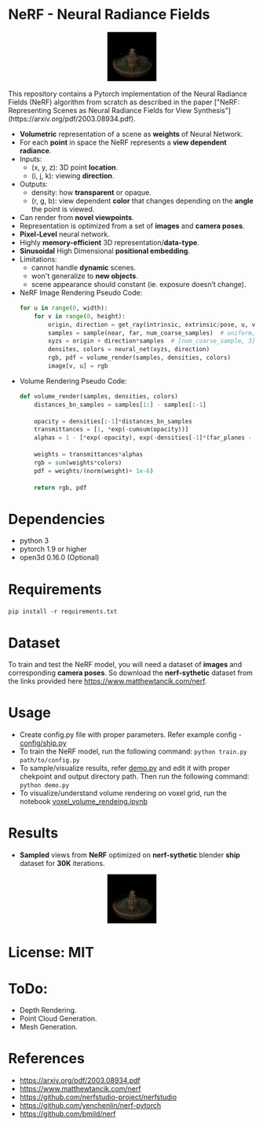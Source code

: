 # NeRF - Neural Radiance Fields 
<p align="center">
    <img src="./assets/ship_nerf.gif"/>
</p>
This repository contains a Pytorch implementation of the Neural Radiance Fields (NeRF) algorithm from scratch as described in the paper ["NeRF: Representing Scenes as Neural Radiance Fields for View Synthesis"](https://arxiv.org/pdf/2003.08934.pdf).

* **Volumetric** representation of a scene as **weights** of Neural Network.
* For each **point** in space the NeRF represents a **view dependent radiance**.
* Inputs:
    * (x, y, z): 3D point **location**.
    * (i, j, k): viewing **direction**.
* Outputs:
    * density: how **transparent** or opaque.
    * (r, g, b): view dependent **color** that changes depending on the **angle** the point is viewed.
* Can render from **novel viewpoints**. 
* Representation is optimized from a set of **images** and **camera poses**.
* **Pixel-Level** neural network.
* Highly **memory-efficient** 3D representation/**data-type**.
* **Sinusoidal** High Dimensional **positional embedding**.
* Limitations: 
    * cannot handle **dynamic** scenes.
    * won't generalize to **new objects**.
    * scene appearance should constant (ie. exposure doesn’t change).
* NeRF Image Rendering Pseudo Code:
    ```python
    for u in range(0, width):
        for v in range(0, height):
            origin, direction = get_ray(intrinsic, extrinsic/pose, u, v)
            samples = sample(near, far, num_coarse_samples)  # uniform, pdf sampler, ...
            xyzs = origin + direction*samples  # [num_coarse_sample, 3]
            densites, colors = neural_net(xyzs, direction)
            rgb, pdf = volume_render(samples, densities, colors)
            image[v, u] = rgb
    ```
* Volume Rendering Pseudo Code:
    ```python
    def volume_render(samples, densities, colors)
        distances_bn_samples = samples[1:] - samples[:-1]
        
        opacity = densities[:-1]*distances_bn_samples
        transmittances = [1, *exp(-cumsum(opacity))]
        alphas = 1 - [*exp(-opacity), exp(-densities[-1]*(far_planes - samples[-1]))]
        
        weights = transmittances*alphas
        rgb = sum(weights*colors)
        pdf = weights/(norm(weight)+ 1e-6)
        
        return rgb, pdf
    ```

# Dependencies
* python 3
* pytorch 1.9 or higher
* open3d 0.16.0 (Optional)

# Requirements
```pip install -r requirements.txt```

# Dataset
To train and test the NeRF model, you will need a dataset of **images** and corresponding **camera poses**. So download the **nerf-sythetic** dataset from the links provided here https://www.matthewtancik.com/nerf.

# Usage

* Create config.py file with proper parameters. Refer example config - [config/ship.py](./config/ship.py)
* To train the NeRF model, run the following command:
    ```python train.py path/to/config.py```
* To sample/visualize results, refer [demo.py](./demo.py) and edit it with proper chekpoint and output directory path. Then run the following command:
    ```python demo.py```
* To visualize/understand volume rendering on voxel grid, run the notebook [voxel_volume_rendeing.ipynb](./voxel_volume_rendering.ipynb)

# Results
* **Sampled** views from **NeRF** optimized on **nerf-sythetic** blender **ship** dataset for **30K** iterations.
<p align="center">
    <img src="./assets/ship_nerf.gif"/>
</p>

# License: MIT

# ToDo:
* Depth Rendering.
* Point Cloud Generation.
* Mesh Generation.

# References
* https://arxiv.org/pdf/2003.08934.pdf
* https://www.matthewtancik.com/nerf
* https://github.com/nerfstudio-project/nerfstudio
* https://github.com/yenchenlin/nerf-pytorch
* https://github.com/bmild/nerf